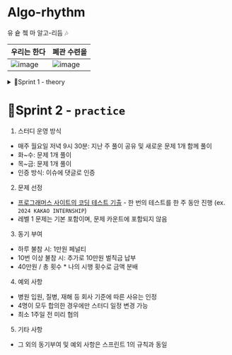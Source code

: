 # Algo-rhythm
유 슡 쳌 마 알고-리듬 :notes:

|우리는 한다|폐관 수련을|
|---|---|
| ![image](https://github.com/user-attachments/assets/3d0de586-3edc-4bf4-884f-9a5e52d5070f) | ![image](https://github.com/user-attachments/assets/1fd030f2-aed6-489d-8fa5-8b06f4c651cc) |

<details>
<summary>🏃Sprint 1 - theory</summary>
<div markdown="1">

  ## 1. 스터디 운영 방식

-	평일 월~금: 바킹독 강의 수강 및 코딩 테스트 문제 풀이 진행
-	인증 방식: 이슈에 댓글로 인증 (다음날 오전 9시까지 인정, 댓글 작성 시간 기준)
-	스터디 당일: 코딩 테스트 문제 1개를 함께 풀고 해설 공유

## 2. 스터디 주기

-	주 2회: 매주 월요일, 금요일 저녁 9시 30분 ~ 11시 30분

## 3. 알고리즘 및 기술 공유

-	알고리즘 문제 풀이와 함께 기술 공유 및 자유로운 대화 진행

## 4. 동기 부여

-	하루 불참 시: 1만원 페널티
-	10번 이상 불참 시: 추가로 10만원 벌칙금 납부
-	40만원 / 총 횟수 * 나의 시행 횟수로 금액 분배

## 5. 예외 사항

-	병원 입원, 질병, 재해 등 회사 기준에 따른 사유는 인정
-	4명이 모두 합의한 경우에만 스터디 일정 변경 가능
-	최소 1주일 전 미리 협의
-	예시: 추석 (9/16 ~ 9/18), KWDC (10/25) 등

## 6. 완료 기준

-	강의를 모두 시청하고 문제를 푼 경우, 간단한 인증(시청 완료 및 요약)과 문제 풀이 결과를 남길 것
</div>
</details>

# 🏃Sprint 2 - `practice`

1. 스터디 운영 방식
* 매주 월요일 저녁 9시 30분: 지난 주 풀이 공유 및 새로운 문제 1개 함께 풀이
* 화~수: 문제 1개 풀이
* 목~금: 문제 1개 풀이
* 인증 방식: 이슈에 댓글로 인증

2. 문제 선정
* [프로그래머스 사이트의 코딩 테스트 기출](https://school.programmers.co.kr/learn/challenges?order=recent&languages=swift&page=1) - 한 번의 테스트를 한 주 동안 진행 (ex. `2024 KAKAO INTERNSHIP`)
* 레벨 1 문제는 기본 포함이며, 문제 카운트에 포함되지 않음

3. 동기 부여
* 하루 불참 시: 1만원 페널티
* 10번 이상 불참 시: 추가로 10만원 벌칙금 납부
* 40만원 / 총 횟수 * 나의 시행 횟수로 금액 분배

4. 예외 사항
* 병원 입원, 질병, 재해 등 회사 기준에 따른 사유는 인정
* 4명이 모두 합의한 경우에만 스터디 일정 변경 가능
* 최소 1주일 전 미리 협의

5. 기타 사항
* 그 외의 동기부여 및 예외 사항은 스프린트 1의 규칙과 동일
